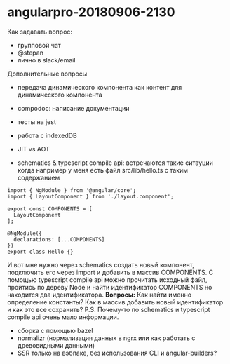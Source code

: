 # angularpro-20180906-2130

Как задавать вопрос:
- групповой чат
- @stepan
- лично в slack/email


Дополнительные вопросы
- передача динамического компонента как контент для динамического компонента
- compodoc: написание документации
- тесты на jest
- работа с indexedDB
- JIT vs AOT

- schematics & typescript compile api: встречаются такие ситауции когда например у меня есть файл src/lib/hello.ts с таким содержанием
```
import { NgModule } from '@angular/core';
import { LayoutComponent } from './layout.component';

export const COMPONENTS = [
  LayoutComponent
];

@NgModule({
  declarations: [...COMPONENTS]
})
export class Hello {}
```
И вот мне нужно через schematics создать новый компонент, подключить его через import и добавить в массив COMPONENTS.
С помощью typescript compile api можно прочитать исходный файл, пройтись по дереву Node и найти идентификатор COMPONENTS но находится два идентификатора. **Вопросы:** Как найти именно определение константы? Как в массив добавить новый идентификатор и как это все сохранить?
P.S. Почему-то по schematics и typescript compile api очень мало информации.

- сборка с помощью bazel
- normalizr (нормализация данных в ngrx или как работать с древовидными данными)
- SSR только на вэбпаке, без использования CLI и angular-builders?
